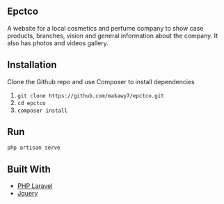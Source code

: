 
## Epctco
A website for a local cosmetics and perfume company to show case products, branches, vision and general information about the company.
It also has photos and videos gallery.

## Installation

Clone the Github repo and use Composer to install dependencies

1. `git clone https://github.com/makawy7/epctco.git`
2. `cd epctco`
3. `composer install`


## Run

`php artisan serve`


## Built With

- [PHP Laravel](https://laravel.com/)
- [Jquery](https://jquery.com/)
